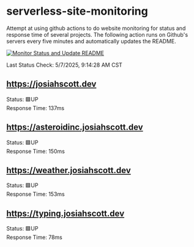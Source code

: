 # serverless-site-monitoring
Attempt at using github actions to do website monitoring for status and response time of several projects. The following action runs on Github's servers every five minutes and automatically updates the README.  

[![Monitor Status and Update README](https://github.com/JosiahSco/serverless-site-monitoring/actions/workflows/monitor.yaml/badge.svg)](https://github.com/JosiahSco/serverless-site-monitoring/actions/workflows/monitor.yaml)

Last Status Check: 5/7/2025, 9:14:28 AM CST

## https://josiahscott.dev
Status: 🟩UP  
Response Time: 137ms

## https://asteroidinc.josiahscott.dev
Status: 🟩UP  
Response Time: 150ms

## https://weather.josiahscott.dev
Status: 🟩UP  
Response Time: 153ms

## https://typing.josiahscott.dev
Status: 🟩UP  
Response Time: 78ms

